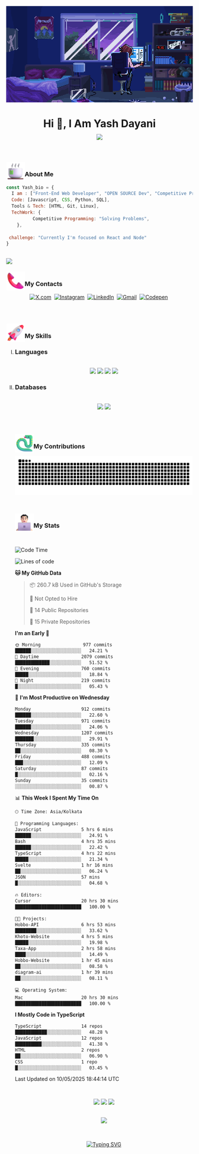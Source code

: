 <img align='center' src="header.gif" >

<div align="center">
    <h1>Hi 👋, I Am Yash Dayani <br> <img src="https://komarev.com/ghpvc/?username=YashDayani&color=F8BAAA&style=flat"></h1><br>
</div>

<br>
        
<img align='left' src="https://github.com/Ayon-SSP/Ayon-SSP/blob/main/Profile2/cofi.png" width="50">
<h3>About Me</h3>

```javascript
const Yash_bio = {
  I am : ["Front-End Web Developer", "OPEN SOURCE Dev", "Competitive Programming"],
  Code: [Javascript, CSS, Python, SQL],
  Tools & Tech: [HTML, Git, Linux],
  TechWork: {
          Competitive Programming: "Solving Problems",
    },

 challenge: "Currently I'm focused on React and Node"
}
```

<br/>
 <img src="https://github-profile-trophy.vercel.app/?username=yashdayani&column=8&margin-w=20&margin-h=20">
<br/>
<br/>

<img align='left' src="Telephone.png" width="50">
<h3>My Contacts</h3>
<div align="center"> 
    <a href="https://twitter.com/yash_dayani"><img src="https://img.shields.io/badge/X-%23000000.svg?style=for-the-badge&logo=X&logoColor=white" alt="X.com" /></a>&nbsp;
    <a href="https://instagram.com/yash.dayani"><img src="https://img.shields.io/badge/instagram-%23E4405F.svg?&style=for-the-badge&logo=instagram&logoColor=white" alt="Instagram" /></a>&nbsp;
    <a href="https://www.linkedin.com/in/yashday/"><img src="https://img.shields.io/badge/linkedin-%230077B5.svg?&style=for-the-badge&logo=linkedin&logoColor=white" alt="LinkedIn" /></a>&nbsp;
    <a href="mailto:yashdayani0@gmail.com?cc=yash4work+viaGithub@proton.me&subject=Hello%20Yash!"><img src="https://img.shields.io/badge/gmail-%23D14836.svg?&style=for-the-badge&logo=gmail&logoColor=white" alt="Gmail"/></a>&nbsp;
    <a href="https://codepen.io/YashDayani/pens/public"><img src="https://img.shields.io/badge/Codepen-000000?style=for-the-badge&logo=codepen&logoColor=white" alt="Codepen" /></a>&nbsp;
</div>

<br/>
<h2></h2>
<br/>

<img align='left' src="Rocket.png" width="50">
<h3>My Skills</h3>
<ol type="I">
    <li><h3>Languages</h3> <br>
        <!-- Languages -->
        <div align="center"> 
            <img src="https://img.shields.io/badge/html5-%23E34F26.svg?style=for-the-badge&logo=html5&logoColor=white&color=F4470B">
            <img src="https://img.shields.io/badge/css3-%231572B6.svg?style=for-the-badge&logo=css3&logoColor=white&color=2862E9">
            <img src="https://img.shields.io/badge/javascript-%23323330.svg?style=for-the-badge&logo=javascript&logoColor=%23F7DF1E">
            <img src="https://img.shields.io/badge/python-3670A0?style=for-the-badge&logo=python&logoColor=ffdd54&color=4886B7">
        </div>
    </li>
    <li><h3>Databases</h3> <br>
        <!-- Database -->
        <div align="center">
            <img src="https://img.shields.io/badge/sqlite-%2307405e.svg?style=for-the-badge&logo=sqlite&logoColor=white">
            <img src="https://img.shields.io/badge/mysql-4479A1.svg?style=for-the-badge&logo=mysql&logoColor=white">
        </div> 
<!-- Frameworks -->
<!-- Tools -->
<!-- OS <img src=""> -->

<br/>
<h2></h2>
<br/>

<img align='left' src="Snake.png" width="50">
<h3>My Contributions</h3>
<img alt="snake eating my contributions" src="https://raw.githubusercontent.com/yashdayani/yashdayani/output/github-contribution-grid-snake.svg">

<br/>
<h2></h2>
<br/>

<img align='left' src="Stats.png" width="50">
<h3>My Stats</h3>
<br>

<!--START_SECTION:waka-->
![Code Time](http://img.shields.io/badge/Code%20Time-607%20hrs%202%20mins-blue)

![Lines of code](https://img.shields.io/badge/From%20Hello%20World%20I%27ve%20Written-2.2%20million%20lines%20of%20code-blue)

**🐱 My GitHub Data** 

> 📦 260.7 kB Used in GitHub's Storage 
 > 
> 🚫 Not Opted to Hire
 > 
> 📜 14 Public Repositories 
 > 
> 🔑 15 Private Repositories 
 > 
**I'm an Early 🐤** 

```text
🌞 Morning                977 commits         ██████░░░░░░░░░░░░░░░░░░░   24.21 % 
🌆 Daytime                2079 commits        █████████████░░░░░░░░░░░░   51.52 % 
🌃 Evening                760 commits         █████░░░░░░░░░░░░░░░░░░░░   18.84 % 
🌙 Night                  219 commits         █░░░░░░░░░░░░░░░░░░░░░░░░   05.43 % 
```
📅 **I'm Most Productive on Wednesday** 

```text
Monday                   912 commits         ██████░░░░░░░░░░░░░░░░░░░   22.60 % 
Tuesday                  971 commits         ██████░░░░░░░░░░░░░░░░░░░   24.06 % 
Wednesday                1207 commits        ███████░░░░░░░░░░░░░░░░░░   29.91 % 
Thursday                 335 commits         ██░░░░░░░░░░░░░░░░░░░░░░░   08.30 % 
Friday                   488 commits         ███░░░░░░░░░░░░░░░░░░░░░░   12.09 % 
Saturday                 87 commits          █░░░░░░░░░░░░░░░░░░░░░░░░   02.16 % 
Sunday                   35 commits          ░░░░░░░░░░░░░░░░░░░░░░░░░   00.87 % 
```


📊 **This Week I Spent My Time On** 

```text
🕑︎ Time Zone: Asia/Kolkata

💬 Programming Languages: 
JavaScript               5 hrs 6 mins        ██████░░░░░░░░░░░░░░░░░░░   24.91 % 
Bash                     4 hrs 35 mins       ██████░░░░░░░░░░░░░░░░░░░   22.42 % 
TypeScript               4 hrs 22 mins       █████░░░░░░░░░░░░░░░░░░░░   21.34 % 
Svelte                   1 hr 16 mins        ██░░░░░░░░░░░░░░░░░░░░░░░   06.24 % 
JSON                     57 mins             █░░░░░░░░░░░░░░░░░░░░░░░░   04.68 % 

🔥 Editors: 
Cursor                   20 hrs 30 mins      █████████████████████████   100.00 % 

🐱‍💻 Projects: 
Hobbo-API                6 hrs 53 mins       ████████░░░░░░░░░░░░░░░░░   33.62 % 
Khoto-Website            4 hrs 5 mins        █████░░░░░░░░░░░░░░░░░░░░   19.98 % 
Taxa-App                 2 hrs 58 mins       ████░░░░░░░░░░░░░░░░░░░░░   14.49 % 
Hobbo-Website            1 hr 45 mins        ██░░░░░░░░░░░░░░░░░░░░░░░   08.58 % 
diagram-ai               1 hr 39 mins        ██░░░░░░░░░░░░░░░░░░░░░░░   08.11 % 

💻 Operating System: 
Mac                      20 hrs 30 mins      █████████████████████████   100.00 % 
```

**I Mostly Code in TypeScript** 

```text
TypeScript               14 repos            ████████████░░░░░░░░░░░░░   48.28 % 
JavaScript               12 repos            ██████████░░░░░░░░░░░░░░░   41.38 % 
HTML                     2 repos             ██░░░░░░░░░░░░░░░░░░░░░░░   06.90 % 
CSS                      1 repo              █░░░░░░░░░░░░░░░░░░░░░░░░   03.45 % 
```




 Last Updated on 10/05/2025 18:44:14 UTC
<!--END_SECTION:waka-->

<br>

<div align=center>
  <p align="center">
  <img height="50%" width="auto" src ="https://github-readme-stats.vercel.app/api?username=yashdayani&show_icons=true&count_private=true&theme=swift&hide_border=true&hide=issues,contribs&bg_color=00000000">
  <img height="50%" width="auto" src ="https://github-readme-stats.vercel.app/api/top-langs/?username=yashdayani&layout=compact&hide_border=true&theme=swift&bg_color=00000000&langs_count=6">
  <img src ="https://github-readme-streak-stats.herokuapp.com?user=yashdayani&theme=swift&hide_border=true&background=FFFFFF00">
  <br>
  <br>

<!-- <p align="center">
  <img align="left" src ="https://github-readme-stats.vercel.app/api/pin/?username=yashdayani&repo=Netflix-Clone">
  <img align="right" src ="https://github-readme-stats.vercel.app/api/pin/?username=yashdayani&repo=Netflix-Clone">
</p> -->

<a href="#" align='left'><img src="https://raw.githubusercontent.com/Tarikul-Islam-Anik/Animated-Fluent-Emojis/master/Emojis/Hand%20gestures/Backhand%20Index%20Pointing%20Up%20Light%20Skin%20Tone.png" width="50"></a>

<br>

<a href="#" align='left'><img src="https://readme-typing-svg.demolab.com?font=Roboto&weight=700&size=20&duration=1500&pause=3000&color=1F2328&center=true&vCenter=true&random=false&width=435&lines=‎‎‎‎‎SCROLL+TO+TOP" alt="Typing SVG" /></a>
